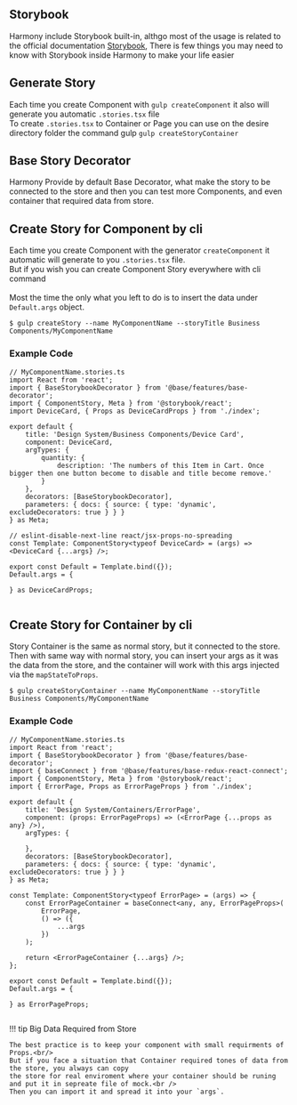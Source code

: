 

## Storybook


Harmony include Storybook built-in, althgo most of the usage is related to the official documentation 
<a href="https://storybook.js.org/" target="_blank">Storybook</a>, 
There is few things you may need to know with Storybook inside Harmony to make your life easier<br/>

## Generate Story

Each time you create Component with `gulp createComponent` it also will generate you automatic `.stories.tsx` file
<br />
To create `.stories.tsx` to Container or Page you can use on the desire directory folder the command gulp `gulp createStoryContainer` 
<br />

## Base Story Decorator

Harmony Provide by default Base Decorator, what make the story to be connected to the store and then you can test more Components, 
and even container that required data from store.

## Create Story for Component by cli

Each time you create Component with the generator `createComponent` it automatic will generate to you `.stories.tsx` file.<br />
But if you wish you can create Component Story everywhere with cli command <br />
<br />
Most the time the only what you left to do is to insert the data under `Default.args` object.

```
$ gulp createStory --name MyComponentName --storyTitle Business Components/MyComponentName
```

### Example Code

```JS
// MyComponentName.stories.ts
import React from 'react';
import { BaseStorybookDecorator } from '@base/features/base-decorator';
import { ComponentStory, Meta } from '@storybook/react';
import DeviceCard, { Props as DeviceCardProps } from './index';

export default {
	title: 'Design System/Business Components/Device Card',
	component: DeviceCard,
	argTypes: {
		quantity: {
			description: 'The numbers of this Item in Cart. Once bigger then one button become to disable and title become remove.'
		}
	},
	decorators: [BaseStorybookDecorator],
	parameters: { docs: { source: { type: 'dynamic', excludeDecorators: true } } }
} as Meta;

// eslint-disable-next-line react/jsx-props-no-spreading
const Template: ComponentStory<typeof DeviceCard> = (args) => <DeviceCard {...args} />;

export const Default = Template.bind({});
Default.args = {

} as DeviceCardProps;


```

## Create Story for Container by cli

Story Container is the same as normal story, but it connected to the store.<br />
Then with same way with normal story, you can insert your args as it was the data from the store, and the 
container will work with this args injected via the `mapStateToProps`.


```
$ gulp createStoryContainer --name MyComponentName --storyTitle Business Components/MyComponentName
```

### Example Code

```JS
// MyComponentName.stories.ts
import React from 'react';
import { BaseStorybookDecorator } from '@base/features/base-decorator';
import { baseConnect } from '@base/features/base-redux-react-connect';
import { ComponentStory, Meta } from '@storybook/react';
import { ErrorPage, Props as ErrorPageProps } from './index';

export default {
	title: 'Design System/Containers/ErrorPage',
	component: (props: ErrorPageProps) => (<ErrorPage {...props as any} />),
	argTypes: {

	},
	decorators: [BaseStorybookDecorator],
	parameters: { docs: { source: { type: 'dynamic', excludeDecorators: true } } }
} as Meta;

const Template: ComponentStory<typeof ErrorPage> = (args) => {
	const ErrorPageContainer = baseConnect<any, any, ErrorPageProps>(
		ErrorPage,
		() => ({
			...args
		})
	);

	return <ErrorPageContainer {...args} />;
};

export const Default = Template.bind({});
Default.args = {

} as ErrorPageProps;


```

!!! tip Big Data Required from Store

    The best practice is to keep your component with small requirments of Props.<br/>
    But if you face a situation that Container required tones of data from the store, you always can copy
    the store for real enviroment where your container should be runing and put it in sepreate file of mock.<br />
    Then you can import it and spread it into your `args`.
